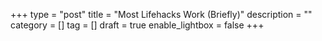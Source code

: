 +++
type = "post"
title = "Most Lifehacks Work (Briefly)"
description = ""
category = []
tag = []
draft = true
enable_lightbox = false
+++

